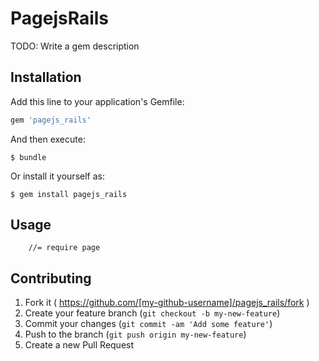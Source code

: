 # PagejsRails

TODO: Write a gem description

## Installation

Add this line to your application's Gemfile:

```ruby
gem 'pagejs_rails'
```

And then execute:

    $ bundle

Or install it yourself as:

    $ gem install pagejs_rails

## Usage

		//= require page


## Contributing

1. Fork it ( https://github.com/[my-github-username]/pagejs_rails/fork )
2. Create your feature branch (`git checkout -b my-new-feature`)
3. Commit your changes (`git commit -am 'Add some feature'`)
4. Push to the branch (`git push origin my-new-feature`)
5. Create a new Pull Request
